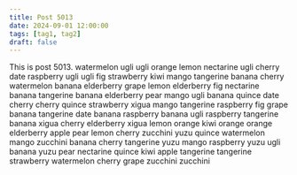 ```yaml
---
title: Post 5013
date: 2024-09-01 12:00:00
tags: [tag1, tag2]
draft: false
---
```

This is post 5013.
watermelon
ugli
ugli
orange
lemon
nectarine
ugli
cherry
date
raspberry
ugli
ugli
fig
strawberry
kiwi
mango
tangerine
banana
cherry
watermelon
banana
elderberry
grape
lemon
elderberry
fig
nectarine
banana
tangerine
banana
elderberry
pear
mango
ugli
banana
quince
date
cherry
cherry
quince
strawberry
xigua
mango
tangerine
raspberry
fig
grape
banana
tangerine
date
banana
raspberry
banana
ugli
raspberry
tangerine
banana
xigua
cherry
elderberry
xigua
lemon
orange
kiwi
orange
orange
elderberry
apple
pear
lemon
cherry
zucchini
yuzu
quince
watermelon
mango
zucchini
banana
cherry
tangerine
yuzu
mango
raspberry
yuzu
ugli
banana
yuzu
pear
nectarine
quince
kiwi
apple
tangerine
tangerine
strawberry
watermelon
cherry
grape
zucchini
zucchini
